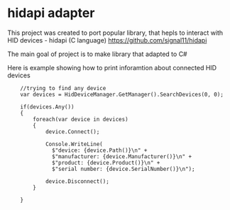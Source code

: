 # hidapi adapter

This project was created to port popular library, that hepls to interact with HID devices - hidapi (C language) https://github.com/signal11/hidapi

The main goal of project is to make library that adapted to C#

Here is example showing how to print inforamtion about connected HID devices

```
    //trying to find any device
    var devices = HidDeviceManager.GetManager().SearchDevices(0, 0);

    if(devices.Any())
    {
        foreach(var device in devices)
        {
            device.Connect();
            
            Console.WriteLine(
              $"device: {device.Path()}\n" +
              $"manufacturer: {device.Manufacturer()}\n" +
              $"product: {device.Product()}\n" +
              $"serial number: {device.SerialNumber()}\n");

            device.Disconnect();
        }

    }

```

